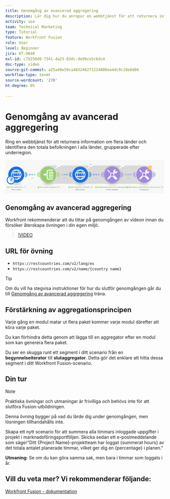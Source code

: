 ```yaml
---
title: Genomgång av avancerad aggregering
description: Lär dig hur du anropar en webbtjänst för att returnera information om flera länder och identifiera populationer, grupperade efter underregion, allt i [!DNL Adobe Workfront Fusion].
activity: use
team: Technical Marketing
type: Tutorial
feature: Workfront Fusion
role: User
level: Beginner
jira: KT-9040
exl-id: c79250d0-7341-4a25-83dc-de99ce5c6dc4
doc-type: video
source-git-commit: a25a49e59ca483246271214886ea4dc9c10e8d66
workflow-type: tm+mt
source-wordcount: '278'
ht-degree: 0%

---
```


# Genomgång av avancerad aggregering

Ring en webbtjänst för att returnera information om flera länder och identifiera den totala befolkningen i alla länder, grupperade efter underregion.

![En bild av Fusion-scenariot](assets/iteration-and-aggregation-3.png)

## Genomgång av avancerad aggregering

Workfront rekommenderar att du tittar på genomgången av videon innan du försöker återskapa övningen i din egen miljö.

>[!VIDEO](https://video.tv.adobe.com/v/335281/?quality=12&learn=on)

## URL för övning

* `https://restcountries.com/v2/lang/es`
* `https://restcountries.com/v2/name/{country name}`

>[!TIP]
>
>Om du vill ha stegvisa instruktioner för hur du slutför genomgången går du till [Genomgång av avancerad aggregering](https://experienceleague.adobe.com/docs/workfront-learn/tutorials-workfront/fusion/exercises/advanced-aggregation.html?lang=en) träna.

## Förstärkning av aggregationsprincipen

Varje gång en modul matar ut flera paket kommer varje modul därefter att köra varje paket.

Du kan förhindra detta genom att lägga till en aggregator efter en modul som kan generera flera paket.

Du ser en skugga runt ett segment i ditt scenario från en **begynnelseiterator** till **slutaggregator**. Detta gör det enklare att hitta dessa segment i ditt Workfront Fusion-scenario.

## Din tur

>[!NOTE]
>
>Praktiska övningar och utmaningar är frivilliga och behövs inte för att slutföra Fusion-utbildningen.

Denna övning bygger på vad du lärde dig under genomgången, men lösningen tillhandahålls inte.

Skapa ett nytt scenario för att summera alla timmars inloggade uppgifter i projekt i marknadsföringsportföljen. Skicka sedan ett e-postmeddelande som säger&quot;Ditt {Project Name}-projektteam har loggat {summerat hours} av det totala antalet planerade timmar, vilket ger dig en {percentage} i planen.&quot;

**Utmaning:** Se om du kan göra samma sak, men bara i timmar som loggats i år.

## Vill du veta mer? Vi rekommenderar följande:

[Workfront Fusion - dokumentation](https://experienceleague.adobe.com/docs/workfront/using/adobe-workfront-fusion/workfront-fusion-2.html?lang=en)
